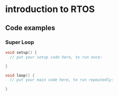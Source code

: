 # introduction to RTOS

## Code examples

### Super Loop

```c++
void setup() {
  // put your setup code here, to run once:

}

void loop() {
  // put your main code here, to run repeatedly:

}
```
